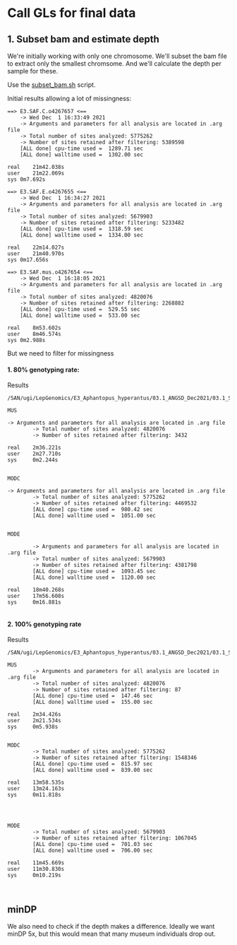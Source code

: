 # Call GLs for final data


## 1. Subset bam and estimate depth

We're initially working with only one chromosome. We'll subset the bam file to extract only the smallest chromsome. And we'll calculate the depth per sample for these. 

Use the [subset_bam.sh](https://github.com/alexjvr1/VelocityUCL/blob/main/Scripts/susbet_bam.sh) script. 


Initial results allowing a lot of missingness: 

```
==> E3.SAF.C.o4267657 <==
	-> Wed Dec  1 16:33:49 2021
	-> Arguments and parameters for all analysis are located in .arg file
	-> Total number of sites analyzed: 5775262
	-> Number of sites retained after filtering: 5389598 
	[ALL done] cpu-time used =  1289.71 sec
	[ALL done] walltime used =  1302.00 sec

real	21m42.038s
user	21m22.069s
sys	0m7.692s

==> E3.SAF.E.o4267655 <==
	-> Wed Dec  1 16:34:27 2021
	-> Arguments and parameters for all analysis are located in .arg file
	-> Total number of sites analyzed: 5679903
	-> Number of sites retained after filtering: 5233482 
	[ALL done] cpu-time used =  1318.59 sec
	[ALL done] walltime used =  1334.00 sec

real	22m14.027s
user	21m40.970s
sys	0m17.656s

==> E3.SAF.mus.o4267654 <==
	-> Wed Dec  1 16:18:05 2021
	-> Arguments and parameters for all analysis are located in .arg file
	-> Total number of sites analyzed: 4820076
	-> Number of sites retained after filtering: 2268882 
	[ALL done] cpu-time used =  529.55 sec
	[ALL done] walltime used =  533.00 sec

real	8m53.602s
user	8m46.574s
sys	0m2.988s

```


But we need to filter for missingness

#### 1. 80% genotyping rate: 

Results
```
/SAN/ugi/LepGenomics/E3_Aphantopus_hyperantus/03.1_ANGSD_Dec2021/03.1_SAF_0.8GenotypingRate

```


```
MUS

-> Arguments and parameters for all analysis are located in .arg file
        -> Total number of sites analyzed: 4820076
        -> Number of sites retained after filtering: 3432 
        
real    2m36.221s
user    2m27.710s
sys     0m2.244s


MODC

-> Arguments and parameters for all analysis are located in .arg file
        -> Total number of sites analyzed: 5775262
        -> Number of sites retained after filtering: 4469532 
        [ALL done] cpu-time used =  980.42 sec
        [ALL done] walltime used =  1051.00 sec


MODE

        -> Arguments and parameters for all analysis are located in .arg file
        -> Total number of sites analyzed: 5679903
        -> Number of sites retained after filtering: 4381798 
        [ALL done] cpu-time used =  1093.45 sec
        [ALL done] walltime used =  1120.00 sec

real    18m40.268s
user    17m56.608s
sys     0m16.881s


```

#### 2. 100% genotyping rate

Results
```
/SAN/ugi/LepGenomics/E3_Aphantopus_hyperantus/03.1_ANGSD_Dec2021/03.1_SAF_

```


```
MUS
        -> Arguments and parameters for all analysis are located in .arg file
        -> Total number of sites analyzed: 4820076
        -> Number of sites retained after filtering: 87 
        [ALL done] cpu-time used =  147.46 sec
        [ALL done] walltime used =  155.00 sec

real    2m34.426s
user    2m21.534s
sys     0m5.938s


MODC
        -> Total number of sites analyzed: 5775262
        -> Number of sites retained after filtering: 1548346 
        [ALL done] cpu-time used =  815.97 sec
        [ALL done] walltime used =  839.00 sec

real    13m58.535s
user    13m24.163s
sys     0m11.818s




MODE 
        -> Total number of sites analyzed: 5679903
        -> Number of sites retained after filtering: 1067045 
        [ALL done] cpu-time used =  701.03 sec
        [ALL done] walltime used =  706.00 sec

real    11m45.669s
user    11m30.830s
sys     0m10.219s



```



## minDP

We also need to check if the depth makes a difference. Ideally we want minDP 5x, but this would mean that many museum individuals drop out. 





